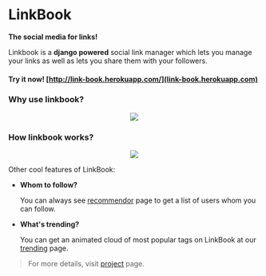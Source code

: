 # LinkBook
**The social media for links!**

Linkbook is a **django powered** social link manager which lets you manage your links as well as lets you share them with your followers. 

#### Try it now! [http://link-book.herokuapp.com/](link-book.herokuapp.com)


### Why use linkbook?
<p align="center">
  <img src="http://link-book.herokuapp.com/static/use_types.png">
</p>

### How linkbook works?
<p align="center">
  <img src="http://link-book.herokuapp.com/static/er.9de2e2c6b3c7.png">
</p>

Other cool features of LinkBook:
- **Whom to follow?**

  You can always see [recommendor](http://link-book.herokuapp.com/recommendor) page to get a list of users whom you can follow.
- **What's trending?**

  You can get an animated cloud of most popular tags on LinkBook at our [trending](http://link-book.herokuapp.com/trending) page.

>For more details, visit [project](http://link-book.herokuapp.com/project/) page.



 
